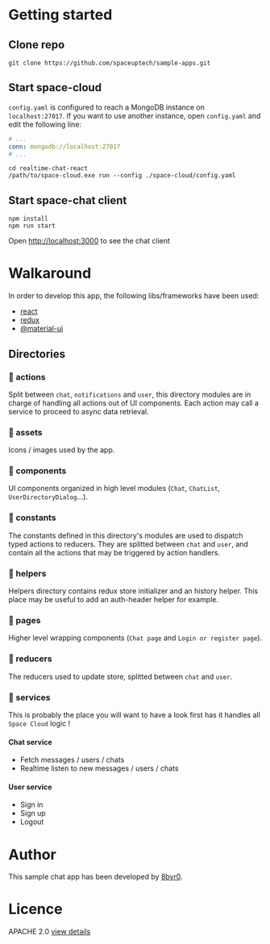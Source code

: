 # Getting started

## Clone repo
```shell
git clone https://github.com/spaceuptech/sample-apps.git
```

## Start space-cloud
`config.yaml` is configured to reach a MongoDB instance on `localhost:27017`. 
If you want to use another instance, open `config.yaml` and edit the following line:
```yaml
# ...
conn: mongodb://localhost:27017
# ...
```
```shell
cd realtime-chat-react
/path/to/space-cloud.exe run --config ./space-cloud/config.yaml
```


## Start space-chat client
```shell
npm install
npm run start
```
Open [http://localhost:3000](http://localhost:3000) to see the chat client

# Walkaround
In order to develop this app, the following libs/frameworks have been used:
- [react](https://www.npmjs.com/package/react)
- [redux](https://www.npmjs.com/package/redux)
- [@material-ui](https://www.npmjs.com/package/@material-ui)

## Directories
### 📂 actions
Split between `chat`, `notifications` and `user`, this directory modules are in charge of handling all actions out of UI components. Each action may call a service to proceed to async data retrieval.


### 📂 assets
Icons / images used by the app.

### 📂 components
UI components organized in high level modules (`Chat`, `ChatList`, `UserDirectoryDialog`...).

### 📂 constants
The constants defined in this directory's modules are used to dispatch typed actions to reducers. They are splitted between `chat` and `user`, and contain all the actions that may be triggered by action handlers.

### 📂 helpers
Helpers directory contains redux store initializer and an history helper. This place may be useful to add an auth-header helper for example.

### 📂 pages
Higher level wrapping components (`Chat page` and `Login or register page`).

### 📂 reducers
The reducers used to update store, splitted between `chat` and `user`.

### 📂 services
This is probably the place you will want to have a look first has it handles all `Space Cloud` logic !

#### Chat service
- Fetch messages / users / chats 
- Realtime listen to new messages / users / chats

#### User service
- Sign in
- Sign up
- Logout


# Author
This sample chat app has been developed by [8byr0](https://github.com/8byr0).

# Licence
APACHE 2.0 [view details](https://github.com/spaceuptech/sample-apps/blob/master/LICENSE)
